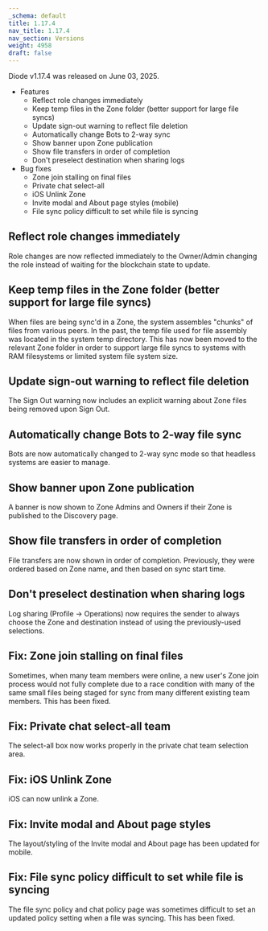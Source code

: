 ```yaml
---
_schema: default
title: 1.17.4
nav_title: 1.17.4
nav_section: Versions
weight: 4958
draft: false
---
```

Diode v1.17.4 was released on June 03, 2025.

* Features
  * Reflect role changes immediately
  * Keep temp files in the Zone folder (better support for large file syncs)
  * Update sign-out warning to reflect file deletion
  * Automatically change Bots to 2-way sync
  * Show banner upon Zone publication
  * Show file transfers in order of completion
  * Don't preselect destination when sharing logs
* Bug fixes
  * Zone join stalling on final files
  * Private chat select-all
  * iOS Unlink Zone
  * Invite modal and About page styles (mobile)
  * File sync policy difficult to set while file is syncing

## Reflect role changes immediately

Role changes are now reflected immediately to the Owner/Admin changing the role instead of waiting for the blockchain state to update.

## Keep temp files in the Zone folder (better support for large file syncs)

When files are being sync'd in a Zone, the system assembles "chunks" of files from various peers.  In the past, the temp file used for file assembly was located in the system temp directory.  This has now been moved to the relevant Zone folder in order to support large file syncs to systems with RAM filesystems or limited system file system size.

## Update sign-out warning to reflect file deletion

The Sign Out warning now includes an explicit warning about Zone files being removed upon Sign Out.

## Automatically change Bots to 2-way file sync

Bots are now automatically changed to 2-way sync mode so that headless systems are easier to manage.

## Show banner upon Zone publication

A banner is now shown to Zone Admins and Owners if their Zone is published to the Discovery page.

## Show file transfers in order of completion

File transfers are now shown in order of completion.  Previously, they were ordered based on Zone name, and then based on sync start time.

## Don't preselect destination when sharing logs

Log sharing (Profile -&gt; Operations) now requires the sender to always choose the Zone and destination instead of using the previously-used selections.

## Fix: Zone join stalling on final files

Sometimes, when many team members were online, a new user's Zone join process would not fully complete due to a race condition with many of the same small files being staged for sync from many different existing team members.  This has been fixed.

## Fix: Private chat select-all team

The select-all box now works properly in the private chat team selection area.

## Fix: iOS Unlink Zone

iOS can now unlink a Zone.

## Fix: Invite modal and About page styles

The layout/styling of the Invite modal and About page has been updated for mobile.

## Fix: File sync policy difficult to set while file is syncing

The file sync policy and chat policy page was sometimes difficult to set an updated policy setting when a file was syncing.  This has been fixed.

&nbsp;